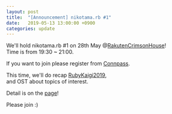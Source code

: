 ```yaml
---
layout: post
title:  "[Announcement] nikotama.rb #1"
date:   2019-05-13 13:00:00 +0900
categories: update
---
```

We'll hold nikotama.rb #1 on 28th May @[RakutenCrimsonHouse](https://corp.rakuten.co.jp/about/map/ "RCH map")!  
Time is from 19:30 ~ 21:00.  
  
If you want to join please register from [Connpass](https://nikotamarb.connpass.com/event/130788/ "Nikotama.rb #1").  
  
This time, we'll do recap [RubyKaigi2019](https://rubykaigi.org/2019 "RubyKaigi 2019"),  
and OST about topics of interest.  

Detail is on the [page](https://nikotamarb.connpass.com/event/130788/ "Nikotama.rb #1")!  
  
Please join :)

